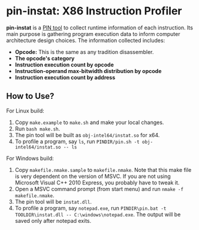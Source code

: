 # pin-instat: X86 Instruction Profiler

**pin-instat** is a [PIN tool](https://software.intel.com/en-us/articles/pintool/)
to collect runtime information of each instruction.
Its main purpose is gathering program execution data to inform computer architecture design choices.
The information collected includes:

* **Opcode:** This is the same as any tradition disassembler.
* **The opcode's category**
* **Instruction execution count by opcode**
* **Instruction-operand max-bitwidth distribution by opcode**
* **Instruction execution count by address**

## How to Use?

For Linux build:

1. Copy `make.example` to `make.sh` and make your local changes.
2. Run `bash make.sh`.
3. The pin tool will be built as `obj-intel64/instat.so` for x64.
4. To profile a program, say `ls`, run `PINDIR/pin.sh -t obj-intel64/instat.so -- ls`

For Windows build:

1. Copy `makefile.nmake.sample` to `makefile.nmake`.
Note that this make file is very dependent on the version of MSVC.
If you are not using Microsoft Visual C++ 2010 Express, you probably have to tweak it.
2. Open a MSVC command prompt (from start menu) and run `nmake -f makefile.nmake`.
3. The pin tool will be `instat.dll`.
4. To profile a program, say `notepad.exe`, run `PINDIR\pin.bat -t TOOLDIR\instat.dll -- C:\windows\notepad.exe`. The output will be saved only after notepad exits.
